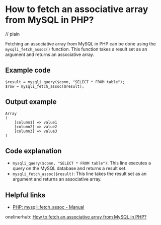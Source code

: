# How to fetch an associative array from MySQL in PHP?
// plain

Fetching an associative array from MySQL in PHP can be done using the `mysqli_fetch_assoc()` function. This function takes a result set as an argument and returns an associative array.

## Example code

```
$result = mysqli_query($conn, "SELECT * FROM table");
$row = mysqli_fetch_assoc($result);
```

## Output example

```
Array
(
    [column1] => value1
    [column2] => value2
    [column3] => value3
)
```

## Code explanation

- `mysqli_query($conn, "SELECT * FROM table")`: This line executes a query on the MySQL database and returns a result set.
- `mysqli_fetch_assoc($result)`: This line takes the result set as an argument and returns an associative array.

## Helpful links
- [PHP: mysqli_fetch_assoc - Manual](https://www.php.net/manual/en/mysqli-result.fetch-assoc.php)

onelinerhub: [How to fetch an associative array from MySQL in PHP?](https://onelinerhub.com/php-mysql/how-to-fetch-an-associative-array-from-mysql-in-php)
